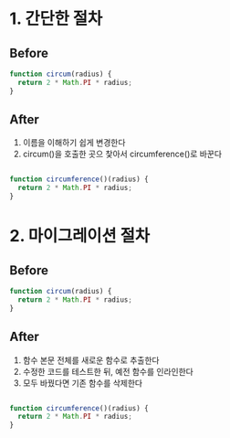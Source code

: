 # 1. 간단한 절차

## Before

```javascript
function circum(radius) {
  return 2 * Math.PI * radius;
}
```

## After

1.  이름을 이해하기 쉽게 변경한다
2.  circum()을 호출한 곳으 찿아서 circumference()로 바꾼다

```javascript

function circumference()(radius) {
  return 2 * Math.PI * radius;
}

```

# 2. 마이그레이션 절차

## Before

```javascript
function circum(radius) {
  return 2 * Math.PI * radius;
}
```

## After

1. 함수 본문 전체를 새로운 함수로 추출한다
2. 수정한 코드를 테스트한 뒤, 예전 함수를 인라인한다
3. 모두 바꿨다면 기존 함수를 삭제한다

```javascript

function circumference()(radius) {
  return 2 * Math.PI * radius;
}

```
